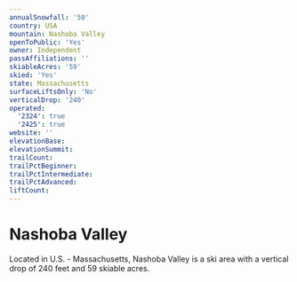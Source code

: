 ```yaml
---
annualSnowfall: '50'
country: USA
mountain: Nashoba Valley
openToPublic: 'Yes'
owner: Independent
passAffiliations: ''
skiableAcres: '59'
skied: 'Yes'
state: Massachusetts
surfaceLiftsOnly: 'No'
verticalDrop: '240'
operated:
  '2324': true
  '2425': true
website: ''
elevationBase:
elevationSummit:
trailCount:
trailPctBeginner:
trailPctIntermediate:
trailPctAdvanced:
liftCount:
---
```



# Nashoba Valley

Located in U.S. - Massachusetts, Nashoba Valley is a ski area with a vertical drop of 240 feet and 59 skiable acres.
